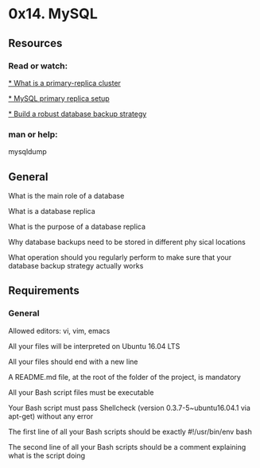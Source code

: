# 0x14. MySQL
## Resources
### Read or watch:

[* What is a primary-replica cluster](https://www.digitalocean.com/community/tutorials/how-to-choose-a-redundancy-plan-to-ensure-high-availability#sql-replication)

[* MySQL primary replica setup](https://www.digitalocean.com/community/tutorials/how-to-set-up-replication-in-mysql)

[* Build a robust database backup strategy](https://www.databasejournal.com/ms-sql/developing-a-sql-server-backup-strategy/)

### man or help:

mysqldump

## General
What is the main role of a database

What is a database replica

What is the purpose of a database replica

Why database backups need to be stored in different phy
sical locations

What operation should you regularly perform to make sure that your database backup strategy actually works

## Requirements

### General
Allowed editors: vi, vim, emacs

All your files will be interpreted on Ubuntu 16.04 LTS

All your files should end with a new line

A README.md file, at the root of the folder of the project, is mandatory

All your Bash script files must be executable

Your Bash script must pass Shellcheck (version 0.3.7-5~ubuntu16.04.1 via apt-get) without any error

The first line of all your Bash scripts should be exactly #!/usr/bin/env bash

The second line of all your Bash scripts should be a comment explaining what is the script doing
